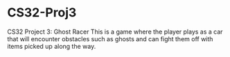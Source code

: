 # CS32-Proj3
CS32 Project 3: Ghost Racer
This is a game where the player plays as a car that will encounter obstacles such as ghosts and can fight them off with items picked up along the way.
